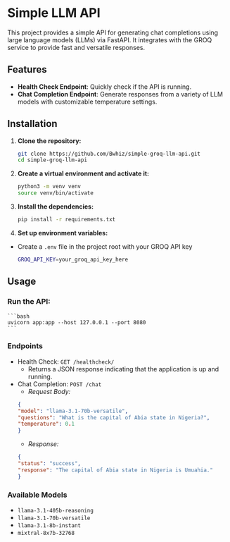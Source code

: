 # Simple LLM API

This project provides a simple API for generating chat completions using large language models (LLMs) via FastAPI. It integrates with the GROQ service to provide fast and versatile responses.

## Features

- **Health Check Endpoint**: Quickly check if the API is running.
- **Chat Completion Endpoint**: Generate responses from a variety of LLM models with customizable temperature settings.

## Installation

1. **Clone the repository:**

   ```bash
   git clone https://github.com/Bwhiz/simple-groq-llm-api.git
   cd simple-groq-llm-api
   ```

2. **Create a virtual environment and activate it:**

    ```bash
    python3 -m venv venv
    source venv/bin/activate
    ```

3. **Install the dependencies:**

    ```bash
    pip install -r requirements.txt
    ```

4. **Set up environment variables:**
- Create a `.env` file in the project root with your GROQ API key 

    ```bash
    GROQ_API_KEY=your_groq_api_key_here
    ```

## Usage

### Run the API:

    ```bash
    uvicorn app:app --host 127.0.0.1 --port 8080
    ```
### Endpoints
- Health Check: `GET /healthcheck/`
    - Returns a JSON response indicating that the application is up and running.
- Chat Completion: `POST /chat`
    - *Request Body:*
    ```json
    {
  "model": "llama-3.1-70b-versatile",
  "questions": "What is the capital of Abia state in Nigeria?",
  "temperature": 0.1
    }
    ```
    - *Response:*
    ```json
    {
  "status": "success",
  "response": "The capital of Abia state in Nigeria is Umuahia."
    }
    ```
### Available Models
- `llama-3.1-405b-reasoning`
- `llama-3.1-70b-versatile`
- `llama-3.1-8b-instant`
- `mixtral-8x7b-32768`

